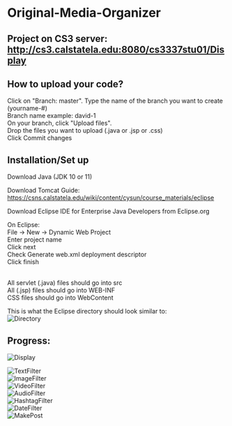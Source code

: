 # Original-Media-Organizer

## Project on CS3 server: http://cs3.calstatela.edu:8080/cs3337stu01/Display

## How to upload your code?
Click on "Branch: master". Type the name of the branch you want to create (yourname-#) <br>
Branch name example: david-1 <br>
On your branch, click "Upload files". <br>
Drop the files you want to upload (.java or .jsp or .css) <br>
Click Commit changes <br>

## Installation/Set up
Download Java (JDK 10 or 11) <br>

Download Tomcat Guide: https://csns.calstatela.edu/wiki/content/cysun/course_materials/eclipse <br>

Download Eclipse IDE for Enterprise Java Developers from Eclipse.org <br>

On Eclipse: <br>
File -> New -> Dynamic Web Project <br>
Enter project name <br>
Click next <br>
Check Generate web.xml deployment descriptor <br>
Click finish <br> <br>

All servlet (.java) files should go into src <br>
All (.jsp) files should go into WEB-INF <br>
CSS files should go into WebContent <br>

This is what the Eclipse directory should look similar to: <br>
![Directory](https://github.com/dtang9/Original-Media-Organizer/blob/master/Progress/directory.JPG) <br>

## Progress: <br>
![Display](https://github.com/dtang9/Original-Media-Organizer/blob/master/Progress/display%20page.png) <br>

![TextFilter](https://github.com/dtang9/Original-Media-Organizer/blob/master/Progress/text%20filter.png) <br>
![ImageFilter](https://github.com/dtang9/Original-Media-Organizer/blob/master/Progress/image%20filter.png) <br>
![VideoFilter](https://github.com/dtang9/Original-Media-Organizer/blob/master/Progress/video%20filter.png) <br>
![AudioFilter](https://github.com/dtang9/Original-Media-Organizer/blob/master/Progress/audio%20filter.png) <br>
![HashtagFilter](https://github.com/dtang9/Original-Media-Organizer/blob/master/Progress/hashtag%20filter.png) <br>
![DateFilter](https://github.com/dtang9/Original-Media-Organizer/blob/master/Progress/date%20filter.png) <br>
![MakePost](https://github.com/dtang9/Original-Media-Organizer/blob/master/Progress/Post.png)<br>
